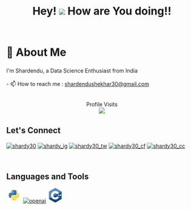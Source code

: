 <h1 align="center">Hey! <img src="https://media.giphy.com/media/hvRJCLFzcasrR4ia7z/giphy.gif" width="30px"> How are You doing!!</h1>
<br>

<h1 align="left">🚀 About Me</h1>
<h3 align="center"></h3>
I'm Shardendu, a Data Science Enthusiast from India
<br><br>
- 📫 How to reach me : <a href = "mailto: shardendushekhar30@gmail.com">shardendushekhar30@gmail.com</a>
<p align="center"> 
  <br>Profile Visits<br>
  <img src="https://profile-counter.glitch.me/shardy30/count.svg"/>
 </p>
<h2 align="left">Let's Connect</h2>
<p align="left">
<a href="https://www.linkedin.com/in/sschaubey/" target="blank"><img align="center" src="https://raw.githubusercontent.com/rahuldkjain/github-profile-readme-generator/master/src/images/icons/Social/linked-in-alt.svg" alt="shardy30" height="30" width="40" /></a>
<a href="https://www.instagram.com/shardy_30/" target="blank"><img align="center" src="https://raw.githubusercontent.com/rahuldkjain/github-profile-readme-generator/master/src/images/icons/Social/instagram.svg" alt="shardy_ig" height="30" width="40" /></a>
<a href="https://twitter.com/Shardendu30" target="blank"><img align="center" src="https://raw.githubusercontent.com/rahuldkjain/github-profile-readme-generator/master/src/images/icons/Social/twitter.svg" alt="shardy30_tw" height="30" width="40" /></a>
<a href="https://codeforces.com/profile/shardy30" target="blank"><img align="center" src="https://cdn.iconscout.com/icon/free/png-512/free-code-forces-3521352-2944796.png?f=webp&w=256" alt="shardy30_cf" height="30" width="30" /></a>
<a href="https://www.codechef.com/users/shardy30" target="blank"><img align="center" src="https://static.uacdn.net/thumbnail/external-app-icons/ce4fd2180646452aa0b03c3ffa3ef8e2.png" alt="shardy30_cc" height="30" width="30" /></a>
</p>

<br/>

<h2 align="left">Languages and Tools</h2>
<p align="left"> 
  <a href="https://www.python.org/" target="_blank"> <img src="https://github.com/github/explore/blob/main/topics/python/python.png" alt="python" width="40" height="40"/></a> 
  <a href="https://openai.com/" target="_blank"> <img src="https://uxwing.com/wp-content/themes/uxwing/download/brands-and-social-media/openai-icon.png" alt="openai" width="40" height="40"/></a> 
  <a href="https://www.w3schools.com/cpp/" target="_blank"> <img src="https://github.com/github/explore/blob/main/topics/cpp/cpp.png" alt="cplusplus" width="40" height="40"/></a> 
</p>

<br/>
